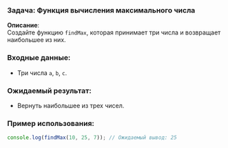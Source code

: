 ### Задача: Функция вычисления максимального числа

**Описание**:  
Создайте функцию `findMax`, которая принимает три числа и возвращает наибольшее из них.

### Входные данные:
- Три числа `a`, `b`, `c`.

### Ожидаемый результат:
- Вернуть наибольшее из трех чисел.

### Пример использования:

```javascript
console.log(findMax(10, 25, 7)); // Ожидаемый вывод: 25
